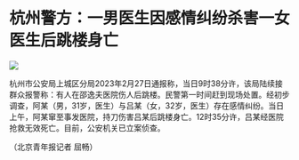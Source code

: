 # 杭州警方：一男医生因感情纠纷杀害一女医生后跳楼身亡

![](https://inews.gtimg.com/om_bt/OXdcKeJwUwurwgL4uZNZaouYjJo6Dcil8DUU29nm16K40AA/1000)

杭州市公安局上城区分局2023年2月27日通报称，当日9时38分许，该局陆续接群众报警称：有人在邵逸夫医院伤人后跳楼。民警第一时间赶到现场处置。经初步调查，阿某（男，31岁，医生）与吕某（女，32岁，医生）存在感情纠纷。当日上午，阿某窜至事发医院，持刀伤害吕某后跳楼身亡。12时35分许，吕某经医院抢救无效死亡。目前，公安机关已立案侦查。

（北京青年报记者 屈畅）

